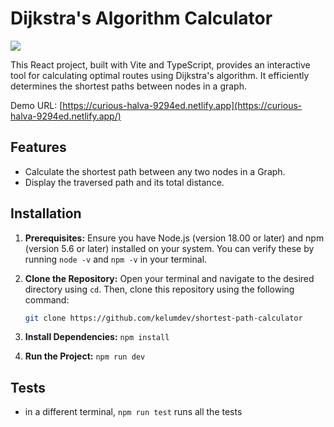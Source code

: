 # Dijkstra's Algorithm Calculator

<img src="https://curious-halva-9294ed.netlify.app/calculator.jpg?width=500&button=false" />

This React project, built with Vite and TypeScript, provides an interactive tool for calculating optimal routes using Dijkstra's algorithm. It efficiently determines the shortest paths between nodes in a graph.

Demo URL: [https://curious-halva-9294ed.netlify.app](https://curious-halva-9294ed.netlify.app/)

## Features

* Calculate the shortest path between any two nodes in a Graph.
* Display the traversed path and its total distance.

## Installation

1. **Prerequisites:** Ensure you have Node.js (version 18.00 or later) and npm (version 5.6 or later) installed on your system. You can verify these by running `node -v` and `npm -v` in your terminal.
2. **Clone the Repository:** Open your terminal and navigate to the desired directory using `cd`. Then, clone this repository using the following command:

   ```bash
   git clone https://github.com/kelumdev/shortest-path-calculator
3. **Install Dependencies:** `npm install`
4. **Run the Project:** `npm run dev`

## Tests
- in a different terminal, `npm run test` runs all the tests
